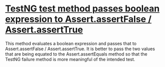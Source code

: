 # [TestNG test method passes boolean expression to Assert.assertFalse / Assert.assertTrue](http://fb-contrib.sourceforge.net/bugdescriptions.html#UTAO_TESTNG_ASSERTION_ODDITIES_USE_ASSERT_EQUALS)

This method evaluates a boolean expression and passes that to Assert.assertFalse / Assert.assertTrue.
			It is better to pass the two values that are being equated to the Assert.assertEquals method so that the
			TestNG failure method is more meaningful of the intended test.